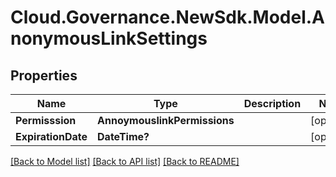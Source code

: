 # Cloud.Governance.NewSdk.Model.AnonymousLinkSettings
## Properties

Name | Type | Description | Notes
------------ | ------------- | ------------- | -------------
**Permisssion** | **AnnoymouslinkPermissions** |  | [optional] 
**ExpirationDate** | **DateTime?** |  | [optional] 

[[Back to Model list]](../README.md#documentation-for-models) [[Back to API list]](../README.md#documentation-for-api-endpoints) [[Back to README]](../README.md)

